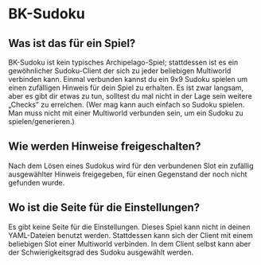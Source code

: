 # BK-Sudoku

## Was ist das für ein Spiel?

BK-Sudoku ist kein typisches Archipelago-Spiel; stattdessen ist es ein gewöhnlicher Sudoku-Client der sich zu jeder
beliebigen Multiworld verbinden kann. Einmal verbunden kannst du ein 9x9 Sudoku spielen um einen zufälligen Hinweis
für dein Spiel zu erhalten. Es ist zwar langsam, aber es gibt dir etwas zu tun, solltest du mal nicht in der Lage sein
weitere „Checks” zu erreichen.
(Wer mag kann auch einfach so Sudoku spielen. Man muss nicht mit einer Multiworld verbunden sein, um ein Sudoku zu
spielen/generieren.)

## Wie werden Hinweise freigeschalten?

Nach dem Lösen eines Sudokus wird für den verbundenen Slot ein zufällig ausgewählter Hinweis freigegeben, für einen
Gegenstand der noch nicht gefunden wurde.

## Wo ist die Seite für die Einstellungen?

Es gibt keine Seite für die Einstellungen. Dieses Spiel kann nicht in deinen YAML-Dateien benutzt werden. Stattdessen
kann sich der Client mit einem beliebigen Slot einer Multiworld verbinden. In dem Client selbst kann aber der
Schwierigkeitsgrad des Sudoku ausgewählt werden.
